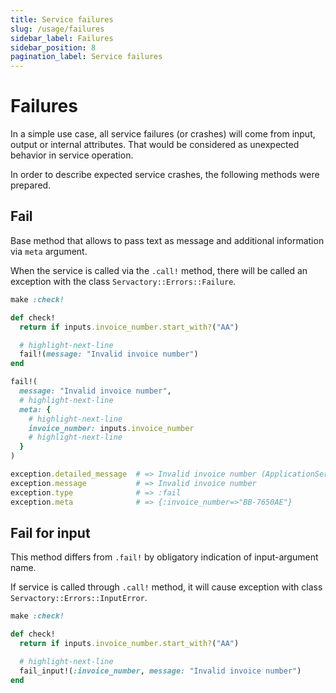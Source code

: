 ```yaml
---
title: Service failures
slug: /usage/failures
sidebar_label: Failures
sidebar_position: 8
pagination_label: Service failures
---
```


# Failures

In a simple use case, all service failures (or crashes) will come from input, output or internal attributes.
That would be considered as unexpected behavior in service operation.

In order to describe expected service crashes, the following methods were prepared.

## Fail

Base method that allows to pass text as message and additional information via `meta` argument.

When the service is called via the `.call!` method, there will be called an exception with the class `Servactory::Errors::Failure`.

```ruby
make :check!

def check!
  return if inputs.invoice_number.start_with?("AA")

  # highlight-next-line
  fail!(message: "Invalid invoice number")
end
```

```ruby
fail!(
  message: "Invalid invoice number",
  # highlight-next-line
  meta: {
    # highlight-next-line
    invoice_number: inputs.invoice_number
    # highlight-next-line
  }
)
```

```ruby
exception.detailed_message  # => Invalid invoice number (ApplicationService::Errors::Failure)
exception.message           # => Invalid invoice number
exception.type              # => :fail
exception.meta              # => {:invoice_number=>"BB-7650AE"}
```

## Fail for input

This method differs from `.fail!` by obligatory indication of input-argument name.

If service is called through `.call!` method, it will cause exception with class `Servactory::Errors::InputError`.

```ruby
make :check!

def check!
  return if inputs.invoice_number.start_with?("AA")

  # highlight-next-line
  fail_input!(:invoice_number, message: "Invalid invoice number")
end
```
